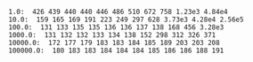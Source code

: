     1.0:  426 439 440 440 446 486 510 672 758 1.23e3 4.84e4
    10.0:  159 165 169 191 223 249 297 628 3.73e3 4.28e4 2.56e5
    100.0:  131 133 135 135 136 136 137 138 168 456 3.28e3
    1000.0:  131 132 132 133 134 138 152 298 312 326 371
    10000.0:  172 177 179 183 183 184 185 189 203 203 208
    100000.0:  180 183 183 184 184 184 185 186 186 188 191
